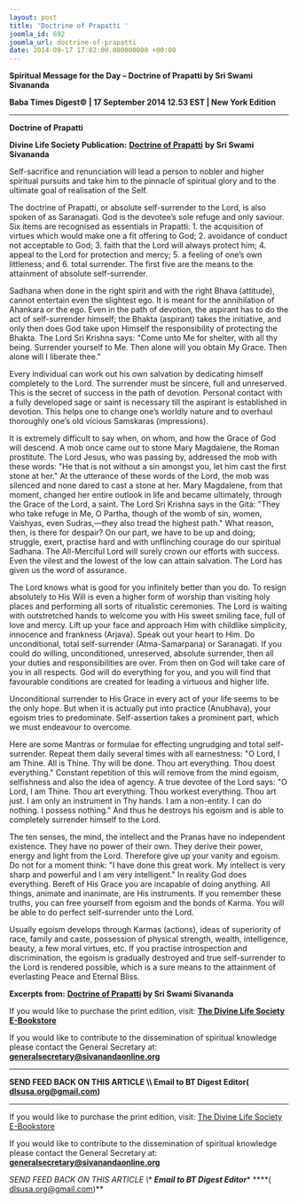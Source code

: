 ```yaml
---
layout: post
title: 'Doctrine of Prapatti '
joomla_id: 692
joomla_url: doctrine-of-prapatti
date: 2014-09-17 17:02:00.000000000 +00:00
---
```

  

















































**Spiritual Message for the Day – Doctrine of Prapatti by Sri Swami Sivananda**

**Baba Times Digest© | 17 September 2014 12.53 EST | New York Edition**

* * *  


**Doctrine of Prapatti**

**Divine Life Society Publication:** [**Doctrine of Prapatti**](http://www.dlshq.org/discourse/jul2000.htm) **by Sri Swami Sivananda**

Self-sacrifice and renunciation will lead a person to nobler and higher spiritual pursuits and take him to the pinnacle of spiritual glory and to the ultimate goal of realisation of the Self.

The doctrine of Prapatti, or absolute self-surrender to the Lord, is also spoken of as Saranagati. God is the devotee’s sole refuge and only saviour. Six items are recognised as essentials in Prapatti: 1. the acquisition of virtues which would make one a fit offering to God; 2. avoidance of conduct not acceptable to God; 3. faith that the Lord will always protect him; 4. appeal to the Lord for protection and mercy; 5. a feeling of one’s own littleness; and 6. total surrender. The first five are the means to the attainment of absolute self-surrender.

Sadhana when done in the right spirit and with the right Bhava (attitude), cannot entertain even the slightest ego. It is meant for the annihilation of Ahankara or the ego. Even in the path of devotion, the aspirant has to do the act of self-surrender himself; the Bhakta (aspirant) takes the initiative, and only then does God take upon Himself the responsibility of protecting the Bhakta. The Lord Sri Krishna says: "Come unto Me for shelter, with all thy being. Surrender yourself to Me. Then alone will you obtain My Grace. Then alone will I liberate thee."

Every individual can work out his own salvation by dedicating himself completely to the Lord. The surrender must be sincere, full and unreserved. This is the secret of success in the path of devotion. Personal contact with a fully developed sage or saint is necessary till the aspirant is established in devotion. This helps one to change one’s worldly nature and to overhaul thoroughly one’s old vicious Samskaras (impressions).

It is extremely difficult to say when, on whom, and how the Grace of God will descend. A mob once came out to stone Mary Magdalene, the Roman prostitute. The Lord Jesus, who was passing by, addressed the mob with these words: "He that is not without a sin amongst you, let him cast the first stone at her." At the utterance of these words of the Lord, the mob was silenced and none dared to cast a stone at her. Mary Magdalene, from that moment, changed her entire outlook in life and became ultimately, through the Grace of the Lord, a saint. The Lord Sri Krishna says in the Gita: "They who take refuge in Me, O Partha, though of the womb of sin, women, Vaishyas, even Sudras,—they also tread the highest path." What reason, then, is there for despair? On our part, we have to be up and doing; struggle, exert, practise hard and with unflinching courage do our spiritual Sadhana. The All-Merciful Lord will surely crown our efforts with success. Even the vilest and the lowest of the low can attain salvation. The Lord has given us the word of assurance.

The Lord knows what is good for you infinitely better than you do. To resign absolutely to His Will is even a higher form of worship than visiting holy places and performing all sorts of ritualistic ceremonies. The Lord is waiting with outstretched hands to welcome you with His sweet smiling face, full of love and mercy. Lift up your face and approach Him with childlike simplicity, innocence and frankness (Arjava). Speak out your heart to Him. Do unconditional, total self-surrender (Atma-Samarpana) or Saranagati. If you could do willing, unconditioned, unreserved, absolute surrender, then all your duties and responsibilities are over. From then on God will take care of you in all respects. God will do everything for you, and you will find that favourable conditions are created for leading a virtuous and higher life.

Unconditional surrender to His Grace in every act of your life seems to be the only hope. But when it is actually put into practice (Anubhava), your egoism tries to predominate. Self-assertion takes a prominent part, which we must endeavour to overcome.

Here are some Mantras or formulae for effecting ungrudging and total self-surrender. Repeat them daily several times with all earnestness: "O Lord, I am Thine. All is Thine. Thy will be done. Thou art everything. Thou doest everything." Constant repetition of this will remove from the mind egoism, selfishness and also the idea of agency. A true devotee of the Lord says: "O Lord, I am Thine. Thou art everything. Thou workest everything. Thou art just. I am only an instrument in Thy hands. I am a non-entity. I can do nothing. I possess nothing." And thus he destroys his egoism and is able to completely surrender himself to the Lord.

The ten senses, the mind, the intellect and the Pranas have no independent existence. They have no power of their own. They derive their power, energy and light from the Lord. Therefore give up your vanity and egoism. Do not for a moment think: "I have done this great work. My intellect is very sharp and powerful and I am very intelligent." In reality God does everything. Bereft of His Grace you are incapable of doing anything. All things, animate and inanimate, are His instruments. If you remember these truths, you can free yourself from egoism and the bonds of Karma. You will be able to do perfect self-surrender unto the Lord.

Usually egoism develops through Karmas (actions), ideas of superiority of race, family and caste, possession of physical strength, wealth, intelligence, beauty, a few moral virtues, etc. If you practise introspection and discrimination, the egoism is gradually destroyed and true self-surrender to the Lord is rendered possible, which is a sure means to the attainment of everlasting Peace and Eternal Bliss.



**Excerpts from:** **[Doctrine of Prapatti](http://www.dlshq.org/discourse/jul2000.htm) by Sri Swami Sivananda**

If you would like to purchase the print edition, visit: **[The Divine Life Society E-Bookstore](http://www.dlshq.org/download/download.htm)**

If you would like to contribute to the dissemination of spiritual knowledge please contact the General Secretary at: [](mailto:%20%3Cscript%20type=%27text/javascript%27%3E%20%3C%21--%20var%20prefix%20=%20%27ma%27%20+%20%27il%27%20+%20%27to%27;%20var%20path%20=%20%27hr%27%20+%20%27ef%27%20+%20%27=%27;%20var%20addy57016%20=%20%27generalsecretary%27%20+%20%27@%27;%20addy57016%20=%20addy57016%20+%20%27sivanandaonline%27%20+%20%27.%27%20+%20%27org%27;%20document.write%28%27%3Ca%20%27%20+%20path%20+%20%27%5C%27%27%20+%20prefix%20+%20%27:%27%20+%20addy57016%20+%20%27%5C%27%3E%27%29;%20document.write%28addy57016%29;%20document.write%28%27%3C%5C/a%3E%27%29;%20//--%3E%5Cn%20%3C/script%3E%3Cscript%20type=%27text/javascript%27%3E%20%3C%21--%20document.write%28%27%3Cspan%20style=%5C%27display:%20none;%5C%27%3E%27%29;%20//--%3E%20%3C/script%3EThis%20email%20address%20is%20being%20protected%20from%20spambots.%20You%20need%20JavaScript%20enabled%20to%20view%20it.%20%3Cscript%20type=%27text/javascript%27%3E%20%3C%21--%20document.write%28%27%3C/%27%29;%20document.write%28%27span%3E%27%29;%20//--%3E%20%3C/script%3E?subject=Contribution%20to%20Dissemination%20of%20Spiritual%20Knowledge) **generalsecretary@sivanandaonline.org**

****

**SEND FEED BACK ON THIS ARTICLE \\\ Email to BT Digest Editor[](mailto:%20%3Cscript%20type=%27text/javascript%27%3E%20%3C%21--%20var%20prefix%20=%20%27ma%27%20+%20%27il%27%20+%20%27to%27;%20var%20path%20=%20%27hr%27%20+%20%27ef%27%20+%20%27=%27;%20var%20addy72654%20=%20%27dlsusa.org%27%20+%20%27@%27;%20addy72654%20=%20addy72654%20+%20%27gmail%27%20+%20%27.%27%20+%20%27com%27;%20document.write%28%27%3Ca%20%27%20+%20path%20+%20%27%5C%27%27%20+%20prefix%20+%20%27:%27%20+%20addy72654%20+%20%27%5C%27%3E%27%29;%20document.write%28addy72654%29;%20document.write%28%27%3C%5C/a%3E%27%29;%20//--%3E%5Cn%20%3C/script%3E%3Cscript%20type=%27text/javascript%27%3E%20%3C%21--%20document.write%28%27%3Cspan%20style=%5C%27display:%20none;%5C%27%3E%27%29;%20//--%3E%20%3C/script%3EThis%20email%20address%20is%20being%20protected%20from%20spambots.%20You%20need%20JavaScript%20enabled%20to%20view%20it.%20%3Cscript%20type=%27text/javascript%27%3E%20%3C%21--%20document.write%28%27%3C/%27%29;%20document.write%28%27span%3E%27%29;%20//--%3E%20%3C/script%3E?subject=DLS%20Posts)( [dlsusa.org@gmail.com](mailto:dlsusa.org@gmail.com))**



* * *



  

If you would like to purchase the print edition, visit: [The Divine Life Society E-Bookstore](http://www.dlshq.org/download/download.htm)

If you would like to contribute to the dissemination of spiritual knowledge please contact the General Secretary at: **[generalsecretary@sivanandaonline.org](mailto:generalsecretary@sivanandaonline.org)**

**SEND FEED BACK ON THIS ARTICLE \\\**  **Email to BT Digest Editor**** [](mailto:%20%3Cscript%20type=%27text/javascript%27%3E%20%3C%21--%20var%20prefix%20=%20%27ma%27%20+%20%27il%27%20+%20%27to%27;%20var%20path%20=%20%27hr%27%20+%20%27ef%27%20+%20%27=%27;%20var%20addy72654%20=%20%27dlsusa.org%27%20+%20%27@%27;%20addy72654%20=%20addy72654%20+%20%27gmail%27%20+%20%27.%27%20+%20%27com%27;%20document.write%28%27%3Ca%20%27%20+%20path%20+%20%27%5C%27%27%20+%20prefix%20+%20%27:%27%20+%20addy72654%20+%20%27%5C%27%3E%27%29;%20document.write%28addy72654%29;%20document.write%28%27%3C%5C/a%3E%27%29;%20//--%3E%5Cn%20%3C/script%3E%3Cscript%20type=%27text/javascript%27%3E%20%3C%21--%20document.write%28%27%3Cspan%20style=%5C%27display:%20none;%5C%27%3E%27%29;%20//--%3E%20%3C/script%3EThis%20email%20address%20is%20being%20protected%20from%20spambots.%20You%20need%20JavaScript%20enabled%20to%20view%20it.%20%3Cscript%20type=%27text/javascript%27%3E%20%3C%21--%20document.write%28%27%3C/%27%29;%20document.write%28%27span%3E%27%29;%20//--%3E%20%3C/script%3E?subject=DLS%20Posts)****( [dlsusa.org@gmail.com](mailto:dlsusa.org@gmail.com))**  
